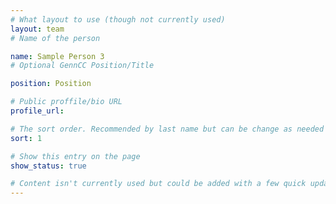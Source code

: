 ```yaml
---
# What layout to use (though not currently used)
layout: team
# Name of the person

name: Sample Person 3
# Optional GennCC Position/Title

position: Position

# Public proffile/bio URL
profile_url:

# The sort order. Recommended by last name but can be change as needed
sort: 1

# Show this entry on the page
show_status: true

# Content isn't currently used but could be added with a few quick updates if needed to allow for bios
---
```

